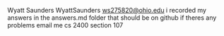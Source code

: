 Wyatt Saunders WyattSaunders
ws275820@ohio.edu i recorded my answers in the answers.md folder that should be on github if theres any problems email me 
cs 2400 section 107

